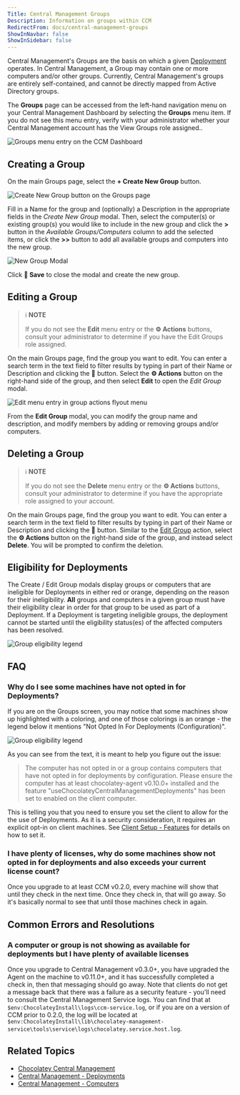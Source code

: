 ```yaml
---
Title: Central Management Groups
Description: Information on groups within CCM
RedirectFrom: docs/central-management-groups
ShowInNavbar: false
ShowInSidebar: false
---
```


Central Management's Groups are the basis on which a given [Deployment](./central-management/deployments) operates.
In Central Management, a Group may contain one or more computers and/or other groups.
Currently, Central Management's groups are entirely self-contained, and cannot be directly mapped from Active Directory groups.

The **Groups** page can be accessed from the left-hand navigation menu on your Central Management Dashboard by selecting the **Groups** menu item.
If you do not see this menu entry, verify with your administrator whether your Central Management account has the View Groups role assigned..

![Groups menu entry on the CCM Dashboard](/assets/images/groups/ccm-groups-menu.png)

## Creating a Group

On the main Groups page, select the **+ Create New Group** button.

![Create New Group button on the Groups page](/assets/images/groups/ccm-groups-new.png)

Fill in a Name for the group and (optionally) a Description in the appropriate fields in the _Create New Group_ modal.
Then, select the computer(s) or existing group(s) you would like to include in the new group and click the **>** button in the _Available Groups/Computers_ column to add the selected items, or click the **>>** button to add all available groups and computers into the new group.

![New Group Modal](/assets/images/groups/ccm-groups-modal-new.png)

Click **💾 Save** to close the modal and create the new group.

## Editing a Group

> ℹ️ **NOTE**
>
> If you do not see the **Edit** menu entry or the **⚙️ Actions** buttons, consult your administrator to determine if you have the Edit Groups role assigned.

On the main Groups page, find the group you want to edit.
You can enter a search term in the text field to filter results by typing in part of their Name or Description and clicking the 🔎 button.
Select the **⚙️ Actions** button on the right-hand side of the group, and then select **Edit** to open the _Edit Group_ modal.

![Edit menu entry in group actions flyout menu](/assets/images/groups/ccm-groups-edit.png)

From the **Edit Group** modal, you can modify the group name and description, and modify members by adding or removing groups and/or computers.

## Deleting a Group

> ℹ️ **NOTE**
>
> If you do not see the **Delete** menu entry or the **⚙️ Actions** buttons, consult your administrator to determine if you have the appropriate role assigned to your account.

On the main Groups page, find the group you want to edit.
You can enter a search term in the text field to filter results by typing in part of their Name or Description and clicking the 🔎 button.
Similar to the [Edit Group](#editing-a-group) action, select the **⚙️ Actions** button on the right-hand side of the group, and instead select **Delete**.
You will be prompted to confirm the deletion.

## Eligibility for Deployments

The Create / Edit Group modals display groups or computers that are ineligible for Deployments in either red or orange, depending on the reason for their ineligibility.
**All** groups and computers in a given group must have their eligibility clear in order for that group to be used as part of a Deployment.
If a Deployment is targeting ineligible groups, the deployment cannot be started until the eligibility status(es) of the affected computers has been resolved.

![Group eligibility legend](/assets/images/groups/ccm-groups-eligibility.png)

## FAQ

### Why do I see some machines have not opted in for Deployments?

If you are on the Groups screen, you may notice that some machines show up highlighted with a coloring, and one of those colorings is an orange - the legend below it mentions "Not Opted In For Deployments (Configuration)".

![Group eligibility legend](/assets/images/groups/ccm-groups-eligibility.png)

As you can see from the text, it is meant to help you figure out the issue:

> The computer has not opted in or a group contains computers that have not opted in for deployments by configuration. Please ensure the computer has at least chocolatey-agent v0.10.0+ installed and the feature "useChocolateyCentralManagementDeployments" has been set to enabled on the client computer.

This is telling you that you need to ensure you set the client to allow for the the use of Deployments. As it is a security consideration, it requires an explicit opt-in on client machines. See [Client Setup - Features](./setup-client#features) for details on how to set it.

### I have plenty of licenses, why do some machines show not opted in for deployments and also exceeds your current license count?

Once you upgrade to at least CCM v0.2.0, every machine will show that until they check in the next time. Once they check in, that will go away. So it's basically normal to see that until those machines check in again.

## Common Errors and Resolutions

### A computer or group is not showing as available for deployments but I have plenty of available licenses

Once you upgrade to Central Management v0.3.0+, you have upgraded the Agent on the machine to v0.11.0+, and it has successfully completed a check in, then that messaging should go away. Note that clients do not get a message back that there was a failure as a security feature - you'll need to consult the Central Management Service logs. You can find that at `$env:ChocolateyInstall\logs\ccm-service.log`, or if you are on a version of CCM prior to 0.2.0, the log will be located at `$env:ChocolateyInstall\lib\chocolatey-management-service\tools\service\logs\chocolatey.service.host.log`.

## Related Topics

* [Chocolatey Central Management](./)
* [Central Management - Deployments](./deployments)
* [Central Management - Computers](./computers)
